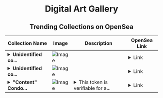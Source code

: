 <div align="center">

# Digital Art Gallery

## Trending Collections on OpenSea

| Collection Name                       | Image                                                                                     | Description                       | OpenSea Link                                                                                          |
|---------------------------------------|-------------------------------------------------------------------------------------------|-----------------------------------|--------------------------------------------------------------------------------------------------------|
| **<details><summary>Unidentified co...</summary>Unidentified contract af17cfed-dc75-41b7-ab9e-30d80e0370b9</details>** | ![Image](https://i.seadn.io/s/raw/files/017a61ef6fc52ccb267bda798d7334ea.png?w=500&auto=format?w=200&auto=format) |  | <details><summary>Link</summary>[Unidentified contract af17cfed-dc75-41b7-ab9e-30d80e0370b9](https://opensea.io/collection/unidentified-contract-af17cfed-dc75-41b7-ab9e-30d8)</details> |
| **<details><summary>Unidentified co...</summary>Unidentified contract 0cac9b29-7724-457c-8ce2-5bb13b4e7b77</details>** | ![Image](https://i.seadn.io/s/raw/files/017a61ef6fc52ccb267bda798d7334ea.png?w=500&auto=format?w=200&auto=format) |  | <details><summary>Link</summary>[Unidentified contract 0cac9b29-7724-457c-8ce2-5bb13b4e7b77](https://opensea.io/collection/unidentified-contract-0cac9b29-7724-457c-8ce2-5bb1)</details> |
| **<details><summary>"Content" Condo...</summary>"Content" Condor</details>** | ![Image](https://i.seadn.io/s/raw/files/9accd500cd991b3bf4b0fe69e8ba7dd0.png?w=500&auto=format?w=200&auto=format) | <details><summary>This token is verifiable for a...</summary>This token is verifiable for admission to VeeCon 2023, 2024\n\nThis token is a collectible that lives on the Ethereum blockchain\n\nAdditional Content:\n\n- [Character Vector](https://cdn.veefriends.com/f6pXbdBrDkgJjmSV-_XTrDCsS97-QXp2H6Yu0fLSCB0/3164.svg)\n- [Character Image](https://cdn.veefriends.com/f6pXbdBrDkgJjmSV-_XTrDCsS97-QXp2H6Yu0fLSCB0/4003.png) \n- [Character Creation Video](https://cdn.veefriends.com/f6pXbdBrDkgJjmSV-_XTrDCsS97-QXp2H6Yu0fLSCB0/849.mp4)\n- [Character with Gary Vaynerchuk](https://cdn.veefriends.com/f6pXbdBrDkgJjmSV-_XTrDCsS97-QXp2H6Yu0fLSCB0/833.jpg) \n</details> | <details><summary>Link</summary>["Content" Condor](https://opensea.io/collection/content-condor-9688)</details> |

</div>